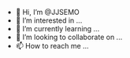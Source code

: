 - 👋 Hi, I’m @JJSEMO
- 👀 I’m interested in ...
- 🌱 I’m currently learning ...
- 💞️ I’m looking to collaborate on ...
- 📫 How to reach me ...

<!---
JJSEMO/JJSEMO is a ✨ special ✨ repository because its `README.md` (this file) appears on your GitHub profile.
You can click the Preview link to take a look at your changes.
--->

